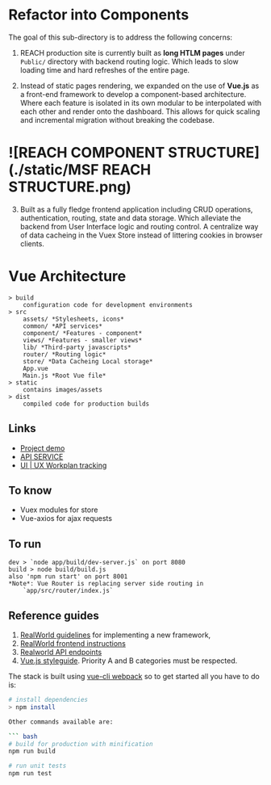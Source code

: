 # Refactor into Components
The goal of this sub-directory is to address the following concerns:

1. REACH production site is currently built as **long HTLM pages** under `Public/` directory with backend routing logic. Which leads to slow loading time and hard refreshes of the entire page.

2. Instead of static pages rendering, we expanded on the use of **Vue.js** as a front-end framework to develop a component-based architecture. Where each feature is isolated in its own modular to be interpolated with each other and render onto the dashboard. This allows for quick scaling and incremental migration without breaking the codebase.
# ![REACH COMPONENT STRUCTURE](./static/MSF REACH STRUCTURE.png)

3. Built as a fully fledge frontend application including CRUD operations, authentication, routing, state and data storage. Which alleviate the backend from User Interface logic and routing control. A centralize way of data cacheing in the Vuex Store instead of littering cookies in browser clients.

# Vue Architecture

    > build
        configuration code for development environments
    > src
        assets/ *Stylesheets, icons*
        common/ *API services*
        component/ *Features - component*
        views/ *Features - smaller views*
        lib/ *Third-party javascripts*
        router/ *Routing logic*
        store/ *Data Cacheing Local storage*
        App.vue
        Main.js *Root Vue file*
    > static
        contains images/assets
    > dist
        compiled code for production builds

## Links
- [Project demo](https://ux.msf-reach.org/#/)
- [API SERVICE](https://github.com/MSFREACH/msf-reach/blob/ux/navigation/app/src/common/api.service.js)
- [UI | UX Workplan tracking](https://github.com/MSFREACH/msf-reach/projects/1)


## To know
- Vuex modules for store
- Vue-axios for ajax requests

## To run
    dev > `node app/build/dev-server.js` on port 8080
    build > node build/build.js
    also 'npm run start' on port 8001
    *Note*: Vue Router is replacing server side routing in
        `app/src/router/index.js`

## Reference guides

1. [RealWorld guidelines](https://github.com/gothinkster/realworld/tree/master/spec) for implementing a new framework,
2. [RealWorld frontend instructions](https://github.com/gothinkster/realworld-starter-kit/blob/master/FRONTEND_INSTRUCTIONS.md)
3. [Realworld API endpoints](https://github.com/gothinkster/realworld/tree/master/api)
4. [Vue.js styleguide](https://vuejs.org/v2/style-guide/index.html). Priority A and B categories must be respected.

The stack is built using [vue-cli webpack](https://github.com/vuejs-templates/webpack) so to get started all you have to do is:

``` bash
# install dependencies
> npm install

Other commands available are:

``` bash
# build for production with minification
npm run build

# run unit tests
npm run test
```
